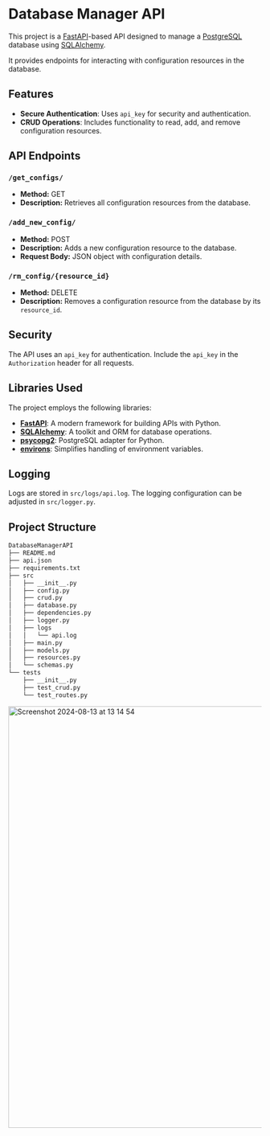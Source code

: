 # Database Manager API

This project is a [FastAPI](https://fastapi.tiangolo.com)-based API designed to manage
a [PostgreSQL](https://www.postgresql.org) database using [SQLAlchemy](https://www.sqlalchemy.org).

It provides endpoints for interacting with configuration resources in the database.

## Features

- **Secure Authentication**: Uses `api_key` for security and authentication.
- **CRUD Operations**: Includes functionality to read, add, and remove configuration resources.

## API Endpoints

### `/get_configs/`

- **Method:** GET
- **Description:** Retrieves all configuration resources from the database.

### `/add_new_config/`

- **Method:** POST
- **Description:** Adds a new configuration resource to the database.
- **Request Body:** JSON object with configuration details.

### `/rm_config/{resource_id}`

- **Method:** DELETE
- **Description:** Removes a configuration resource from the database by its `resource_id`.

## Security

The API uses an `api_key` for authentication. Include the `api_key` in the `Authorization` header for all requests.

## Libraries Used

The project employs the following libraries:

- **[FastAPI](https://fastapi.tiangolo.com)**: A modern framework for building APIs with Python.
- **[SQLAlchemy](https://www.sqlalchemy.org)**: A toolkit and ORM for database operations.
- **[psycopg2](https://www.psycopg.org/)**: PostgreSQL adapter for Python.
- **[environs](https://pypi.org/project/environs/)**: Simplifies handling of environment variables.

## Logging

Logs are stored in `src/logs/api.log`. The logging configuration can be adjusted in `src/logger.py`.

## Project Structure

```bash
DatabaseManagerAPI
├── README.md
├── api.json
├── requirements.txt
├── src
│   ├── __init__.py
│   ├── config.py
│   ├── crud.py
│   ├── database.py
│   ├── dependencies.py
│   ├── logger.py
│   ├── logs
│   │   └── api.log
│   ├── main.py
│   ├── models.py
│   ├── resources.py
│   └── schemas.py
└── tests
    ├── __init__.py
    ├── test_crud.py
    └── test_routes.py

```

<img width="839" alt="Screenshot 2024-08-13 at 13 14 54" src="https://github.com/user-attachments/assets/f9daf566-d96e-4eed-9216-bd29888a9ee6">
